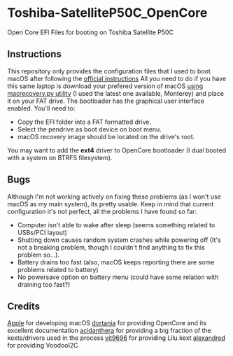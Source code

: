 # Toshiba-SatelliteP50C_OpenCore
Open Core EFI Files for booting on Toshiba Satellite P50C

## Instructions
This repository only provides the configuration files that I used to boot macOS after following the <a href="https://dortania.github.io/OpenCore-Install-Guide/">official instructions</a>
All you need to do if you have this same laptop is download your prefered version of macOS <a href="https://github.com/acidanthera/OpenCorePkg/blob/master/Utilities/macrecovery/macrecovery.py">using macrecovery.py utility</a> (I used the latest one available, Monterey) and place it on your FAT drive. 
The bootloader has the graphical user interface enabled.
You'll need to:

- Copy the EFI folder into a FAT formatted drive.
- Select the pendrive as boot device on boot menu.
- macOS recovery image should be located on the drive's root.

You may want to add the <b>ext4</b> driver to OpenCore bootloader (I dual booted with a system on BTRFS filesystem).

## Bugs
Although I'm not working actively on fixing these problems (as I won't use macOS as my main system), its pretty usable. Keep in mind that current configuration it's not perfect, all the problems I have found so far:

- Computer isn't able to wake after sleep (seems something related to USBs/PCI layout)
- Shutting down causes random system crashes while powering off (It's not a breaking problem, though I couldn't find anything to fix this problem so...).
- Battery drains too fast (also, macOS keeps reporting there are some problems related to battery)
- No powersave option on battery menu (could have some relation with draining too fast?)

## Credits
<a href="http://apple.com/">Apple</a> for developing macOS
<a href="https://dortania.github.io/OpenCore-Install-Guide/">dortania</a> for providing OpenCore and its excellent documentation
<a href="https://github.com/acidanthera">acidanthera</a> for providing a big fraction of the kexts/drivers used in the process
<a href="https://github.com/vit9696">vit9696</a> for providing Lilu.kext
<a href="https://github.com/alexandred">alexandred</a> for providing VoodooI2C

